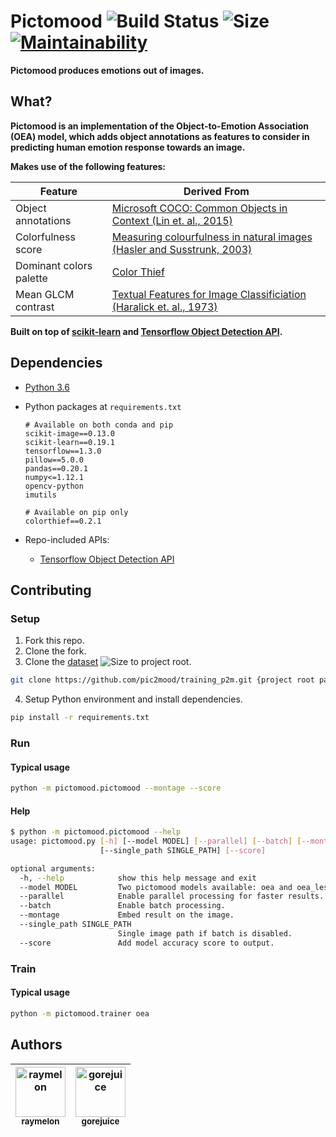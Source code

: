 # Pictomood ![Build Status](https://travis-ci.org/pic2mood/pictomood.svg) ![Size](https://github-size-badge.herokuapp.com/pic2mood/pictomood.svg) [![Maintainability](https://api.codeclimate.com/v1/badges/d2b65b4f93c3ab0234dc/maintainability)](https://codeclimate.com/github/pic2mood/pictomood/maintainability)

**Pictomood produces emotions out of images.**

## What?

**Pictomood is an implementation of the Object-to-Emotion Association (OEA) model, which adds object annotations as features to consider in predicting human emotion response towards an image.**

**Makes use of the following features:**

| Feature | Derived From
| - | -
| Object annotations | [Microsoft COCO: Common Objects in Context (Lin et. al., 2015)](http://arxiv.org/abs/1405.0312)
| Colorfulness score | [Measuring colourfulness in natural images (Hasler and  Susstrunk, 2003)](https://infoscience.epfl.ch/record/33994/files/HaslerS03.pdf)
| Dominant colors palette | [Color Thief](https://github.com/fengsp/color-thief-py)
| Mean GLCM contrast | [Textual Features for Image Classificiation (Haralick et. al., 1973)](http://haralick.org/journals/TexturalFeatures.pdf)

**Built on top of [scikit-learn](https://github.com/scikit-learn/scikit-learn) and [Tensorflow Object Detection API](https://github.com/tensorflow/models/tree/master/research/object_detection).**

## Dependencies

- [Python 3.6](https://www.python.org/)
- Python packages at `requirements.txt`

      # Available on both conda and pip
      scikit-image==0.13.0
      scikit-learn==0.19.1
      tensorflow==1.3.0
      pillow==5.0.0
      pandas==0.20.1
      numpy<=1.12.1
      opencv-python
      imutils

      # Available on pip only
      colorthief==0.2.1

- Repo-included APIs:
   - [Tensorflow Object Detection API](https://github.com/tensorflow/models/tree/master/research/object_detection)

## Contributing

### Setup

1. Fork this repo.
2. Clone the fork.
3. Clone the [dataset](https://github.com/pic2mood/training_p2m.git) ![Size](https://github-size-badge.herokuapp.com/pic2mood/training_p2m.svg) to project root.

```bash
git clone https://github.com/pic2mood/training_p2m.git {project root path}
```
4. Setup Python environment and install dependencies.

```bash
pip install -r requirements.txt
```

### Run
#### Typical usage
```bash
python -m pictomood.pictomood --montage --score
```
#### Help
```bash
$ python -m pictomood.pictomood --help
usage: pictomood.py [-h] [--model MODEL] [--parallel] [--batch] [--montage]
                    [--single_path SINGLE_PATH] [--score]

optional arguments:
  -h, --help            show this help message and exit
  --model MODEL         Two pictomood models available: oea and oea_less.
  --parallel            Enable parallel processing for faster results.
  --batch               Enable batch processing.
  --montage             Embed result on the image.
  --single_path SINGLE_PATH
                        Single image path if batch is disabled.
  --score               Add model accuracy score to output.
```

### Train
#### Typical usage
```bash
python -m pictomood.trainer oea
```

## Authors

| [<img src="https://avatars1.githubusercontent.com/u/23053494?s=460&v=4" title="raymelon" width="80" height="80"><br/><sub>raymelon</sub>](https://github.com/raymelon)</br> | [<img src="https://avatars2.githubusercontent.com/u/27953463?s=460&v=4" title="gorejuice" width="80" height="80"><br/><sub>gorejuice</sub>](https://github.com/gorejuic)</br> |
| :---: | :---: |

